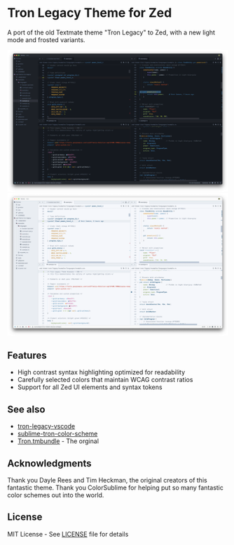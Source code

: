 # Tron Legacy Theme for Zed

A port of the old Textmate theme "Tron Legacy" to Zed, with a new light mode and frosted variants.

![Theme Preview](./screenshots/tron-dark.webp)
![Theme Preview](./screenshots/tron-light.webp)

## Features

- High contrast syntax highlighting optimized for readability
- Carefully selected colors that maintain WCAG contrast ratios
- Support for all Zed UI elements and syntax tokens

## See also

- [tron-legacy-vscode](https://github.com/bcomnes/tron-legacy-vscode)
- [sublime-tron-color-scheme](https://github.com/bcomnes/sublime-tron-color-scheme)
- [Tron.tmbundle](https://github.com/bcomnes/Tron.tmbundle) - The orginal

## Acknowledgments

Thank you Dayle Rees and Tim Heckman, the original creators of this fantastic theme. Thank you ColorSublime for helping put so many fantastic color schemes out into the world.

## License

MIT License - See [LICENSE](LICENSE) file for details
